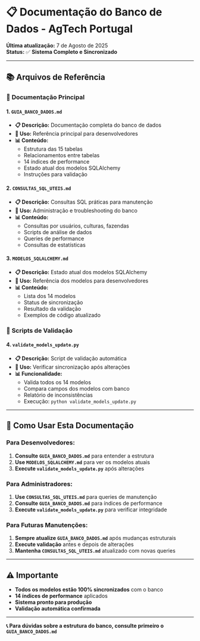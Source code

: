 # 📋 Documentação do Banco de Dados - AgTech Portugal

**Última atualização:** 7 de Agosto de 2025  
**Status:** ✅ **Sistema Completo e Sincronizado**

---

## 📚 **Arquivos de Referência**

### 📖 **Documentação Principal**

#### 1. **`GUIA_BANCO_DADOS.md`** 
- **📋 Descrição:** Documentação completa do banco de dados
- **🎯 Uso:** Referência principal para desenvolvedores
- **📊 Conteúdo:**
  - Estrutura das 15 tabelas
  - Relacionamentos entre tabelas
  - 14 índices de performance
  - Estado atual dos modelos SQLAlchemy
  - Instruções para validação

#### 2. **`CONSULTAS_SQL_UTEIS.md`**
- **📋 Descrição:** Consultas SQL práticas para manutenção
- **🎯 Uso:** Administração e troubleshooting do banco
- **📊 Conteúdo:**
  - Consultas por usuários, culturas, fazendas
  - Scripts de análise de dados
  - Queries de performance
  - Consultas de estatísticas

#### 3. **`MODELOS_SQLALCHEMY.md`**
- **📋 Descrição:** Estado atual dos modelos SQLAlchemy
- **🎯 Uso:** Referência dos modelos para desenvolvedores
- **📊 Conteúdo:**
  - Lista dos 14 modelos
  - Status de sincronização
  - Resultado da validação
  - Exemplos de código atualizado

### 🔧 **Scripts de Validação**

#### 4. **`validate_models_update.py`**
- **📋 Descrição:** Script de validação automática
- **🎯 Uso:** Verificar sincronização após alterações
- **📊 Funcionalidade:**
  - Valida todos os 14 modelos
  - Compara campos dos modelos com banco
  - Relatório de inconsistências
  - Execução: `python validate_models_update.py`

---

## 🎯 **Como Usar Esta Documentação**

### **Para Desenvolvedores:**
1. **Consulte `GUIA_BANCO_DADOS.md`** para entender a estrutura
2. **Use `MODELOS_SQLALCHEMY.md`** para ver os modelos atuais
3. **Execute `validate_models_update.py`** após alterações

### **Para Administradores:**
1. **Use `CONSULTAS_SQL_UTEIS.md`** para queries de manutenção
2. **Consulte `GUIA_BANCO_DADOS.md`** para índices de performance
3. **Execute `validate_models_update.py`** para verificar integridade

### **Para Futuras Manutenções:**
1. **Sempre atualize `GUIA_BANCO_DADOS.md`** após mudanças estruturais
2. **Execute validação** antes e depois de alterações
3. **Mantenha `CONSULTAS_SQL_UTEIS.md`** atualizado com novas queries

---

## ⚠️ **Importante**

- **Todos os modelos estão 100% sincronizados** com o banco
- **14 índices de performance** aplicados
- **Sistema pronto para produção**
- **Validação automática confirmada**

---

**📞 Para dúvidas sobre a estrutura do banco, consulte primeiro o `GUIA_BANCO_DADOS.md`**
